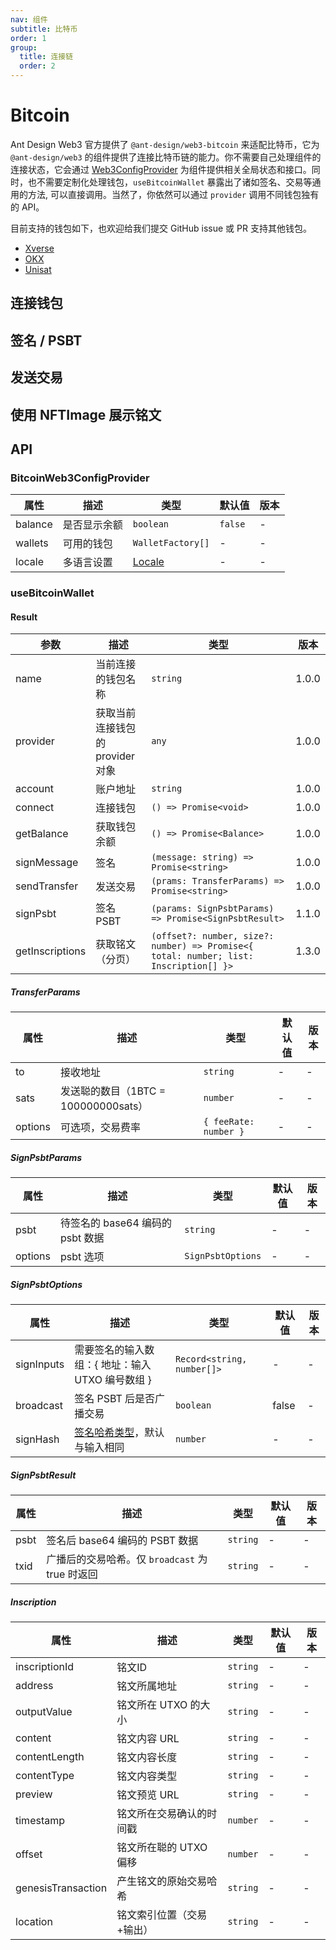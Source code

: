 ```yaml
---
nav: 组件
subtitle: 比特币
order: 1
group:
  title: 连接链
  order: 2
---
```


# Bitcoin

Ant Design Web3 官方提供了 `@ant-design/web3-bitcoin` 来适配比特币，它为 `@ant-design/web3` 的组件提供了连接比特币链的能力。你不需要自己处理组件的连接状态，它会通过 [Web3ConfigProvider](../web3-config-provider/index.zh-CN.md) 为组件提供相关全局状态和接口。同时，也不需要定制化处理钱包，`useBitcoinWallet` 暴露出了诸如签名、交易等通用的方法, 可以直接调用。当然了，你依然可以通过 `provider` 调用不同钱包独有的 API。

目前支持的钱包如下，也欢迎给我们提交 GitHub issue 或 PR 支持其他钱包。

- [Xverse](https://docs.xverse.app/sats-connect)
- [OKX](https://www.okx.com/web3/build/docs/sdks/chains/bitcoin/provider)
- [Unisat](https://docs.unisat.io/dev/unisat-developer-service/unisat-wallet)

## 连接钱包

<code src="./demos/basic.tsx"></code>

## 签名 / PSBT

<code src="./demos/sign.tsx"></code>

## 发送交易

<code src="./demos/send-transfer.tsx"></code>

## 使用 NFTImage 展示铭文

<code src="./demos/get-inscriptions.tsx"></code>

## API

### BitcoinWeb3ConfigProvider

| 属性 | 描述 | 类型 | 默认值 | 版本 |
| --- | --- | --- | --- | --- |
| balance | 是否显示余额 | `boolean` | `false` | - |
| wallets | 可用的钱包 | `WalletFactory[]` | - | - |
| locale | 多语言设置 | [Locale](https://github.com/ant-design/ant-design-web3/blob/main/packages/common/src/locale/zh_CN.ts) | - | - |

### useBitcoinWallet

#### Result

| 参数 | 描述 | 类型 | 版本 |
| --- | --- | --- | --- |
| name | 当前连接的钱包名称 | `string` | 1.0.0 |
| provider | 获取当前连接钱包的 provider 对象 | `any` | 1.0.0 |
| account | 账户地址 | `string` | 1.0.0 |
| connect | 连接钱包 | `() => Promise<void>` | 1.0.0 |
| getBalance | 获取钱包余额 | `() => Promise<Balance>` | 1.0.0 |
| signMessage | 签名 | `(message: string) => Promise<string>` | 1.0.0 |
| sendTransfer | 发送交易 | `(prams: TransferParams) => Promise<string>` | 1.0.0 |
| signPsbt | 签名 PSBT | `(params: SignPsbtParams) => Promise<SignPsbtResult>` | 1.1.0 |
| getInscriptions | 获取铭文（分页） | `(offset?: number, size?: number) => Promise<{ total: number; list: Inscription[] }>` | 1.3.0 |

##### TransferParams

| 属性    | 描述                                 | 类型                  | 默认值 | 版本 |
| ------- | ------------------------------------ | --------------------- | ------ | ---- |
| to      | 接收地址                             | `string`              | -      | -    |
| sats    | 发送聪的数目（1BTC = 100000000sats） | `number`              | -      | -    |
| options | 可选项，交易费率                     | `{ feeRate: number }` | -      | -    |

##### SignPsbtParams

| 属性    | 描述                             | 类型              | 默认值 | 版本 |
| ------- | -------------------------------- | ----------------- | ------ | ---- |
| psbt    | 待签名的 base64 编码的 psbt 数据 | `string`          | -      | -    |
| options | psbt 选项                        | `SignPsbtOptions` | -      | -    |

##### SignPsbtOptions

| 属性 | 描述 | 类型 | 默认值 | 版本 |
| --- | --- | --- | --- | --- |
| signInputs | 需要签名的输入数组：{ 地址：输入 UTXO 编号数组 } | `Record<string, number[]>` | - | - |
| broadcast | 签名 PSBT 后是否广播交易 | `boolean` | false | - |
| signHash | [签名哈希类型](https://github.com/bitcoinjs/bitcoinjs-lib/blob/master/src/transaction.d.ts#L21)，默认与输入相同 | `number` | - | - |

##### SignPsbtResult

| 属性 | 描述                                            | 类型     | 默认值 | 版本 |
| ---- | ----------------------------------------------- | -------- | ------ | ---- |
| psbt | 签名后 base64 编码的 PSBT 数据                  | `string` | -      | -    |
| txid | 广播后的交易哈希。仅 `broadcast` 为 true 时返回 | `string` | -      | -    |

##### Inscription

| 属性               | 描述                      | 类型     | 默认值 | 版本 |
| ------------------ | ------------------------- | -------- | ------ | ---- |
| inscriptionId      | 铭文ID                    | `string` | -      | -    |
| address            | 铭文所属地址              | `string` | -      | -    |
| outputValue        | 铭文所在 UTXO 的大小      | `string` | -      | -    |
| content            | 铭文内容 URL              | `string` | -      | -    |
| contentLength      | 铭文内容长度              | `string` | -      | -    |
| contentType        | 铭文内容类型              | `string` | -      | -    |
| preview            | 铭文预览 URL              | `string` | -      | -    |
| timestamp          | 铭文所在交易确认的时间戳  | `number` | -      | -    |
| offset             | 铭文所在聪的 UTXO 偏移    | `number` | -      | -    |
| genesisTransaction | 产生铭文的原始交易哈希    | `string` | -      | -    |
| location           | 铭文索引位置（交易+输出） | `string` | -      | -    |
